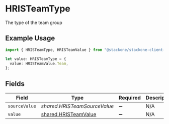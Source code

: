 # HRISTeamType

The type of the team group

## Example Usage

```typescript
import { HRISTeamType, HRISTeamValue } from "@stackone/stackone-client-ts/sdk/models/shared";

let value: HRISTeamType = {
  value: HRISTeamValue.Team,
};
```

## Fields

| Field                                                               | Type                                                                | Required                                                            | Description                                                         | Example                                                             |
| ------------------------------------------------------------------- | ------------------------------------------------------------------- | ------------------------------------------------------------------- | ------------------------------------------------------------------- | ------------------------------------------------------------------- |
| `sourceValue`                                                       | *shared.HRISTeamSourceValue*                                        | :heavy_minus_sign:                                                  | N/A                                                                 |                                                                     |
| `value`                                                             | [shared.HRISTeamValue](../../../sdk/models/shared/hristeamvalue.md) | :heavy_minus_sign:                                                  | N/A                                                                 | team                                                                |